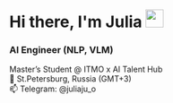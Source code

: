 <h1 align="left">Hi there, I'm Julia</a> 
<img src="https://github.com/blackcater/blackcater/raw/main/images/Hi.gif" height="32"/></h1>
<h3 align="left">AI Engineer (NLP, VLM)</h3>

<div>
Master’s Student @ ITMO x AI Talent Hub <br>
📍 St.Petersburg, Russia (GMT+3) <br>
📫 Telegram: @juliaju_o
</div>

 <br>
 
<!--
![](https://github-profile-summary-cards.vercel.app/api/cards/profile-details?username=YuliaOv22&theme=midnight_purple)
![](https://github-profile-summary-cards.vercel.app/api/cards/most-commit-language?username=YuliaOv22&theme=midnight_purple)
![](https://github-profile-summary-cards.vercel.app/api/cards/repos-per-language?username=YuliaOv22&theme=midnight_purple)

![YuliaOv22's GitHub stats](https://github-readme-stats.vercel.app/api?username=YuliaOv22&show_icons=true&theme=midnight-purple)

**YuliaOv22/YuliaOv22** is a ✨ _special_ ✨ repository because its `README.md` (this file) appears on your GitHub profile.

Here are some ideas to get you started:

- 🔭 I’m currently working on ...
- 🌱 I’m currently learning ...
- 👯 I’m looking to collaborate on ...
- 🤔 I’m looking for help with ...
- 💬 Ask me about ...
- 📫 How to reach me: ...
- 😄 Pronouns: ...
- ⚡ Fun fact: ...
-->

